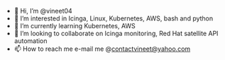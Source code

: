 - 👋 Hi, I’m @vineet04
- 👀 I’m interested in Icinga, Linux, Kubernetes, AWS, bash and python
- 🌱 I’m currently learning Kubernetes, AWS
- 💞️ I’m looking to collaborate on Icinga monitoring, Red Hat satellite API automation
- 📫 How to reach me e-mail me @contactvineet@yahoo.com

<!---
vineet04/vineet04 is a ✨ special ✨ repository because its `README.md` (this file) appears on your GitHub profile.
You can click the Preview link to take a look at your changes.
--->
